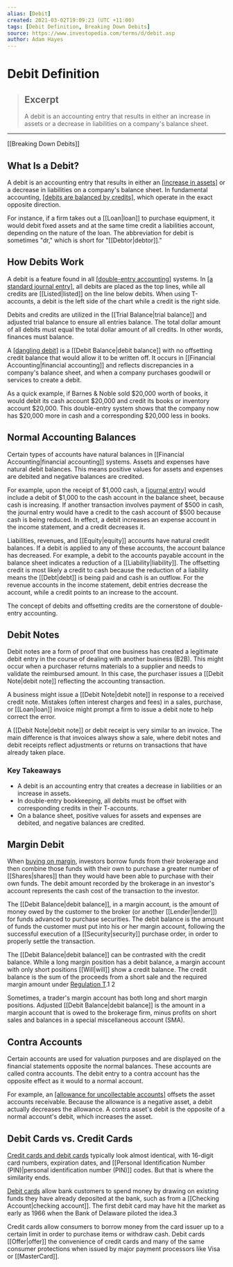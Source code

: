 ```yaml
---
alias: [Debit]
created: 2021-03-02T19:09:23 (UTC +11:00)
tags: [Debit Definition, Breaking Down Debits]
source: https://www.investopedia.com/terms/d/debit.asp
author: Adam Hayes
---
```


# Debit Definition

> ## Excerpt
> A debit is an accounting entry that results in either an increase in assets or a decrease in liabilities on a company's balance sheet.

---

[[Breaking Down Debits]]
## What Is a Debit?

A debit is an accounting entry that results in either an [[increase in assets]](https://www.investopedia.com/articles/pf/12/assets-that-increase-net-worth.asp) or a decrease in liabilities on a company's balance sheet. In fundamental accounting, [[debits are balanced by credits]](https://www.investopedia.com/ask/answers/04/072304.asp), which operate in the exact opposite direction.

For instance, if a firm takes out a [[Loan|loan]] to purchase equipment, it would debit fixed assets and at the same time credit a liabilities account, depending on the nature of the loan. The abbreviation for debit is sometimes "dr," which is short for "[[Debtor|debtor]]."

## How Debits Work

A debit is a feature found in all [[double-entry accounting]](https://www.investopedia.com/terms/d/double-entry.asp) systems. In [[a standard journal entry]](https://www.investopedia.com/ask/answers/030915/how-do-you-calculate-credits-and-debits-general-ledger.asp), all debits are placed as the top lines, while all credits are [[Listed|listed]] on the line below debits. When using T-accounts, a debit is the left side of the chart while a credit is the right side.

Debits and credits are utilized in the [[Trial Balance|trial balance]] and adjusted trial balance to ensure all entries balance. The total dollar amount of all debits must equal the total dollar amount of all credits. In other words, finances must balance.

A [[dangling debit]](https://www.investopedia.com/terms/d/dangling-debit.asp) is a [[Debit Balance|debit balance]] with no offsetting credit balance that would allow it to be written off. It occurs in [[Financial Accounting|financial accounting]] and reflects discrepancies in a company's balance sheet, and when a company purchases goodwill or services to create a debit.

As a quick example, if Barnes & Noble sold $20,000 worth of books, it would debit its cash account $20,000 and credit its books or inventory account $20,000. This double-entry system shows that the company now has $20,000 more in cash and a corresponding $20,000 less in books.

## Normal Accounting Balances

Certain types of accounts have natural balances in [[Financial Accounting|financial accounting]] systems. Assets and expenses have natural debit balances. This means positive values for assets and expenses are debited and negative balances are credited.

For example, upon the receipt of $1,000 cash, a [[journal entry]](https://www.investopedia.com/terms/j/[[Journal|journal]].asp) would include a debit of $1,000 to the cash account in the balance sheet, because cash is increasing. If another transaction involves payment of $500 in cash, the journal entry would have a credit to the cash account of $500 because cash is being reduced. In effect, a debit increases an expense account in the income statement, and a credit decreases it. 

Liabilities, revenues, and [[Equity|equity]] accounts have natural credit balances. If a debit is applied to any of these accounts, the account balance has decreased. For example, a debit to the accounts payable account in the balance sheet indicates a reduction of a [[Liability|liability]]. The offsetting credit is most likely a credit to cash because the reduction of a liability means the [[Debt|debt]] is being paid and cash is an outflow. For the revenue accounts in the income statement, debit entries decrease the account, while a credit points to an increase to the account.

The concept of debits and offsetting credits are the cornerstone of double-entry accounting.

## Debit Notes

Debit notes are a form of proof that one business has created a legitimate debit entry in the course of dealing with another business (B2B). This might occur when a purchaser returns materials to a supplier and needs to validate the reimbursed amount. In this case, the purchaser issues a [[Debit Note|debit note]] reflecting the accounting transaction.

A business might issue a [[Debit Note|debit note]] in response to a received credit note. Mistakes (often interest charges and fees) in a sales, purchase, or [[Loan|loan]] invoice might prompt a firm to issue a debit note to help correct the error.

A [[Debit Note|debit note]] or debit receipt is very similar to an invoice. The main difference is that invoices always show a sale, where debit notes and debit receipts reflect adjustments or returns on transactions that have already taken place.

### Key Takeaways

-   A debit is an accounting entry that creates a decrease in liabilities or an increase in assets.
-   In double-entry bookkeeping, all debits must be offset with corresponding credits in their T-accounts.
-   On a balance sheet, positive values for assets and expenses are debited, and negative balances are credited.

## Margin Debit

When [buying on margin](https://www.investopedia.com/terms/b/buying-on-margin.asp), investors borrow funds from their brokerage and then combine those funds with their own to purchase a greater number of [[Shares|shares]] than they would have been able to purchase with their own funds. The debit amount recorded by the brokerage in an investor's account represents the cash cost of the transaction to the investor.

The [[Debit Balance|debit balance]], in a margin account, is the amount of money owed by the customer to the broker (or another [[Lender|lender]]) for funds advanced to purchase securities. The debit balance is the amount of funds the customer must put into his or her margin account, following the successful execution of a [[Security|security]] purchase order, in order to properly settle the transaction.

The [[Debit Balance|debit balance]] can be contrasted with the credit balance. While a long margin position has a debit balance, a margin account with only short positions [[Will|will]] show a credit balance. The credit balance is the sum of the proceeds from a short sale and the required margin amount under [Regulation T](https://www.investopedia.com/terms/r/regulationt.asp).1 2

Sometimes, a trader's margin account has both long and short margin positions. Adjusted [[Debit Balance|debit balance]] is the amount in a margin account that is owed to the brokerage firm, minus profits on short sales and balances in a special miscellaneous account (SMA).

## Contra Accounts

Certain accounts are used for valuation purposes and are displayed on the financial statements opposite the normal balances. These accounts are called contra accounts. The debit entry to a contra account has the opposite effect as it would to a normal account.

For example, an [[allowance for uncollectable accounts]](https://www.investopedia.com/terms/a/allowance-for-bad-[[Debt|debt]].asp) offsets the asset accounts receivable. Because the allowance is a negative asset, a debit actually decreases the allowance. A contra asset's debit is the opposite of a normal account's debit, which increases the asset.

## Debit Cards vs. Credit Cards

[Credit cards and debit cards](https://www.investopedia.com/articles/personal-[[Finance|finance]]/050214/credit-vs-debit-cards-which-better.asp) typically look almost identical, with 16-digit card numbers, expiration dates, and [[Personal Identification Number (PIN)|personal identification number (PIN)]] codes. But that is where the similarity ends.

[Debit cards](https://www.investopedia.com/terms/d/debitcard.asp) allow bank customers to spend money by drawing on existing funds they have already deposited at the bank, such as from a [[Checking Account|checking account]]. The first debit card may have hit the market as early as 1966 when the Bank of Delaware piloted the idea.3

Credit cards allow consumers to borrow money from the card issuer up to a certain limit in order to purchase items or withdraw cash. Debit cards [[Offer|offer]] the convenience of credit cards and many of the same consumer protections when issued by major payment processors like Visa or [[MasterCard]].
